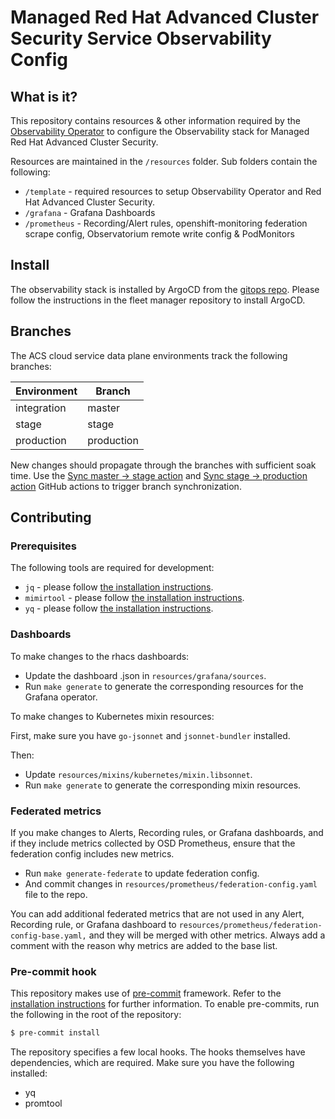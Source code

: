 # Managed Red Hat Advanced Cluster Security Service Observability Config

## What is it?

This repository contains resources & other information required by the [Observability Operator](https://github.com/rhobs/observability-operator)
to configure the Observability stack for Managed Red Hat Advanced Cluster Security.

Resources are maintained in the `/resources` folder. Sub folders contain the following:

* `/template` - required resources to setup Observability Operator and Red Hat Advanced Cluster Security.
* `/grafana` - Grafana Dashboards
* `/prometheus` - Recording/Alert rules, openshift-monitoring federation scrape config, Observatorium remote write config & PodMonitors

## Install

The observability stack is installed by ArgoCD from the [gitops repo](https://github.com/stackrox/acscs-manifests).
Please follow the instructions in the fleet manager repository to install ArgoCD.

## Branches

The ACS cloud service data plane environments track the following branches:

| Environment | Branch     |
| ----------- | ---------- |
| integration | master     |
| stage       | stage      |
| production  | production |

New changes should propagate through the branches with sufficient soak time. Use the
[Sync master -> stage action](https://github.com/stackrox/rhacs-observability-resources/actions/workflows/sync-stage-from-master.yaml)
and [Sync stage -> production action](https://github.com/stackrox/rhacs-observability-resources/actions/workflows/sync-prod-from-stage.yaml)
GitHub actions to trigger branch synchronization.

## Contributing

### Prerequisites

The following tools are required for development:
- `jq` - please follow [the installation instructions](https://jqlang.github.io/jq/download).
- `mimirtool` - please follow [the installation instructions](https://grafana.com/docs/mimir/latest/manage/tools/mimirtool/#installation).
- `yq` - please follow [the installation instructions](https://github.com/mikefarah/yq/#install).

### Dashboards

To make changes to the rhacs dashboards:

* Update the dashboard .json in `resources/grafana/sources`.
* Run `make generate` to generate the corresponding resources for the Grafana operator.

To make changes to Kubernetes mixin resources:

First, make sure you have `go-jsonnet` and `jsonnet-bundler` installed.

Then:
* Update `resources/mixins/kubernetes/mixin.libsonnet`.
* Run `make generate` to generate the corresponding mixin resources.

### Federated metrics

If you make changes to Alerts, Recording rules, or Grafana dashboards, and if they include metrics collected by OSD Prometheus, ensure that the federation config includes new metrics.

* Run `make generate-federate` to update federation config.
* And commit changes in `resources/prometheus/federation-config.yaml` file to the repo.

You can add additional federated metrics that are not used in any Alert, Recording rule, or Grafana dashboard to `resources/prometheus/federation-config-base.yaml,` and they will be merged with other metrics. Always add a comment with the reason why metrics are added to the base list.

### Pre-commit hook

This repository makes use of [pre-commit](https://pre-commit.com/) framework. Refer to the [installation instructions](https://pre-commit.com/#installation) for further information.
To enable pre-commits, run the following in the root of the repository:
```bash
$ pre-commit install
```

The repository specifies a few local hooks. The hooks themselves have dependencies, which are required. Make sure you have the following installed:
- yq
- promtool

